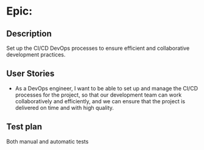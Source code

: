 # Epic: 
## Description
Set up the CI/CD DevOps processes to ensure efficient and collaborative development practices.
## User Stories
* As a DevOps engineer, I want to be able to set up and manage the CI/CD processes for the project, so that our development team can work collaboratively and efficiently, and we can ensure that the project is delivered on time and with high quality.

## Test plan
Both manual and automatic tests